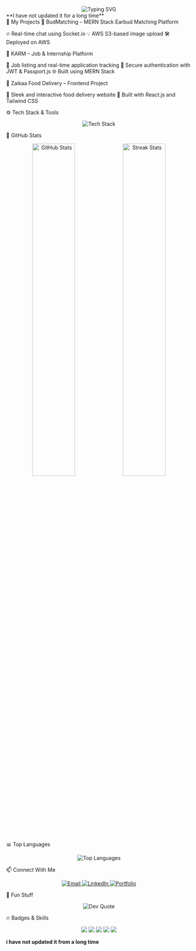 <div align="center"> <img src="https://readme-typing-svg.demolab.com?font=Fira+Code&weight=500&size=24&pause=1000&color=F7A4A4&center=true&vCenter=true&width=600&lines=Full+Stack+Developer;MERN+Stack+Expert;Java+DSA+Enthusiast;Building+Awesome+Projects" alt="Typing SVG" /> </div>
<div>**I have not updated it for a long time**</div>                                                                                                                                                    
🚀 My Projects
📌 BudMatching – MERN Stack Earbud Matching Platform

🔥 Real-time chat using Socket.io
💡 AWS S3-based image upload
🛠️ Deployed on AWS

📌 KARM – Job & Internship Platform

💼 Job listing and real-time application tracking
🔐 Secure authentication with JWT & Passport.js
🌐 Built using MERN Stack

📌 Zaikaa Food Delivery – Frontend Project

🌮 Sleek and interactive food delivery website
🍕 Built with React.js and Tailwind CSS

⚙️ Tech Stack & Tools
<div align="center"> <img src="https://skillicons.dev/icons?i=javascript,java,nodejs,express,mongodb,aws,react,redux,tailwind,materialui,git,github,vscode,postman" alt="Tech Stack" /> </div>

🚀 GitHub Stats
<div align="center"> <img src="https://github-readme-stats.vercel.app/api?username=Ankit6686510&show_icons=true&theme=radical" alt="GitHub Stats" width="48%" /> <img src="https://github-readme-streak-stats.herokuapp.com/?user=Ankit6686510&theme=radical" alt="Streak Stats" width="48%" /> </div>

📊 Top Languages
<div align="center"> <img src="https://github-readme-stats.vercel.app/api/top-langs/?username=Ankit6686510&layout=compact&theme=radical" alt="Top Languages" /> </div>

📫 Connect With Me
<div align="center"> 
  <a href="mailto:ankit6686510@gmail.com">
    <img src="https://img.shields.io/badge/Email-ankit6686510@gmail.com-red?style=for-the-badge&logo=gmail" alt="Email">
  </a> 
  <a href="https://www.linkedin.com/in/ankiitjhaa/">
    <img src="https://img.shields.io/badge/LinkedIn-Ankit%20Jha-blue?style=for-the-badge&logo=linkedin" alt="LinkedIn">
  </a> 
  <a href="https://ankit6686510.github.io/AnkitJha/">
    <img src="https://img.shields.io/badge/Portfolio-View%20Portfolio-green?style=for-the-badge&logo=google-chrome" alt="Portfolio">
  </a> 
</div>


🎯 Fun Stuff
<div align="center"> <img src="https://quotes-github-readme.vercel.app/api?type=horizontal&theme=radical" alt="Dev Quote" /> </div>

🔥 Badges & Skills
<div align="center"> <img src="https://img.shields.io/badge/Java-Master-orange?style=flat&logo=java" /> <img src="https://img.shields.io/badge/Node.js-Expert-green?style=flat&logo=node.js" /> <img src="https://img.shields.io/badge/React-Pro-blue?style=flat&logo=react" /> <img src="https://img.shields.io/badge/MongoDB-Pro-success?style=flat&logo=mongodb" /> <img src="https://img.shields.io/badge/AWS-Intermediate-yellow?style=flat&logo=amazonaws" /> </div>

**i have not updated it from a long time**
